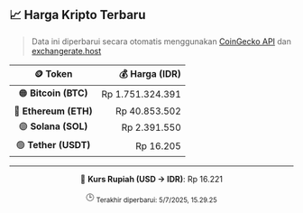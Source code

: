 

<!-- HARGA_KRIPTO -->
## 📈 Harga Kripto Terbaru

> Data ini diperbarui secara otomatis menggunakan [CoinGecko API](https://www.coingecko.com/) dan [exchangerate.host](https://exchangerate.host/)

<div align="center">

| 🪙 Token | 💰 Harga (IDR) |
|:------:|---------------:|
| 🟠 **Bitcoin (BTC)**   | Rp 1.751.324.391 |
| 🔵 **Ethereum (ETH)**  | Rp 40.853.502 |
| 🟣 **Solana (SOL)**    | Rp 2.391.550 |
| 🟢 **Tether (USDT)**   | Rp 16.205 |

---

💱 **Kurs Rupiah (USD → IDR)**: Rp 16.221

🕒 <sub>Terakhir diperbarui: 5/7/2025, 15.29.25</sub>

</div>
<!-- /HARGA_KRIPTO -->